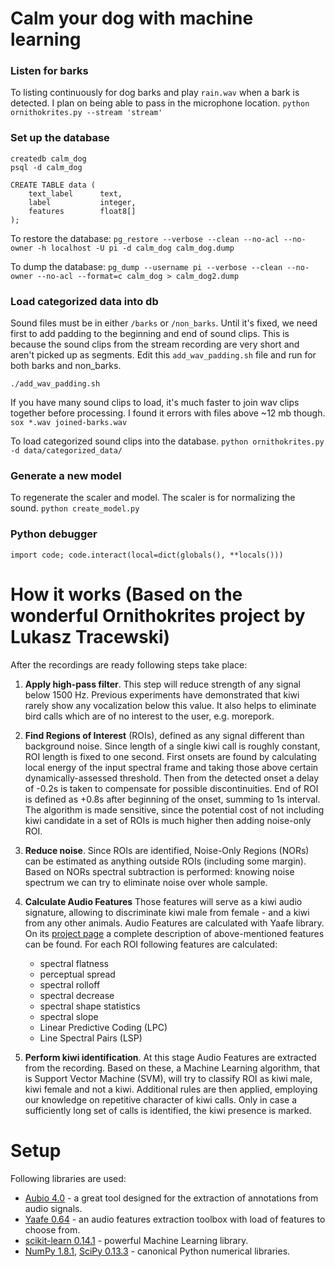 Calm your dog with machine learning
============

### Listen for barks
To listing continuously for dog barks and play `rain.wav` when a bark is detected.  I plan on being able to pass in the microphone location.
`python ornithokrites.py --stream 'stream'`

### Set up the database
```
createdb calm_dog
psql -d calm_dog

CREATE TABLE data (
    text_label      text,
    label           integer,
    features        float8[]
);
```

To restore the database:
`pg_restore --verbose --clean --no-acl --no-owner -h localhost -U pi -d calm_dog calm_dog.dump`

To dump the database:
`pg_dump --username pi --verbose --clean --no-owner --no-acl --format=c calm_dog > calm_dog2.dump`

### Load categorized data into db
Sound files must be in either `/barks` or `/non_barks`.
Until it's fixed, we need first to add padding to the beginning and end of sound clips.  This is because the sound clips from the stream recording are very short and aren't picked up as segments.  Edit this `add_wav_padding.sh` file and run for both barks and non_barks.

`./add_wav_padding.sh`

If you have many sound clips to load, it's much faster to join wav clips together before processing.  I found it errors with files above ~12 mb though.
`sox *.wav joined-barks.wav`

To load categorized sound clips into the database.
`python ornithokrites.py -d data/categorized_data/`

### Generate a new model
To regenerate the scaler and model.  The scaler is for normalizing the sound.
`python create_model.py`

### Python debugger
`import code; code.interact(local=dict(globals(), **locals()))`

How it works (Based on the wonderful Ornithokrites project by Lukasz Tracewski)
============
After the recordings are ready following steps take place:

1. **Apply high-pass filter**. This step will reduce strength of any signal below 1500 Hz. Previous experiments have demonstrated that kiwi rarely show any vocalization below this value. It also helps to eliminate bird calls which are of no interest to the user, e.g. morepork.

2. **Find Regions of Interest** (ROIs), defined as any signal different than background noise. Since length of a single kiwi call is roughly constant, ROI length is fixed to one second. First onsets are found by calculating local energy of the input spectral frame and taking those above certain dynamically-assessed threshold. Then from the detected onset a delay of -0.2s is taken to compensate for possible discontinuities. End of ROI is defined as +0.8s after beginning of the onset, summing to 1s interval. The algorithm is made sensitive, since the potential cost of not including kiwi candidate in a set of ROIs is much higher then adding noise-only ROI.

3. **Reduce noise**. Since ROIs are identified, Noise-Only Regions (NORs) can be estimated as anything outside ROIs (including some margin). Based on NORs spectral subtraction is performed: knowing noise spectrum we can try to eliminate noise over whole sample.

4. **Calculate Audio Features** Those features will serve as a kiwi audio signature, allowing to discriminate kiwi male from female - and a kiwi from any other animals. Audio Features are calculated with Yaafe library. On its [project page](http://yaafe.sourceforge.net/features.html) a complete description of above-mentioned features can be found. For each ROI following features are calculated:
   - spectral flatness
   - perceptual spread
   - spectral rolloff
   - spectral decrease
   - spectral shape statistics
   - spectral slope
   - Linear Predictive Coding (LPC)
   - Line Spectral Pairs (LSP)

5. **Perform kiwi identification**. At this stage Audio Features are extracted from the recording. Based on these, a Machine Learning algorithm, that is Support Vector Machine (SVM), will try to classify ROI as kiwi male, kiwi female and not a kiwi. Additional rules are then applied, employing our knowledge on repetitive character of kiwi calls. Only in case a sufficiently long set of calls is identified, the kiwi presence is marked.

Setup
=============
Following libraries are used:
- [Aubio 4.0](http://aubio.org/) - a great tool designed for the extraction of annotations from audio signals.
- [Yaafe 0.64](http://yaafe.sourceforge.net/) - an audio features extraction toolbox with load of features to choose from.
- [scikit-learn 0.14.1](http://scikit-learn.org/) - powerful Machine Learning library.
- [NumPy 1.8.1](http://www.numpy.org/), [SciPy 0.13.3](http://www.scipy.org/) - canonical Python numerical libraries.
